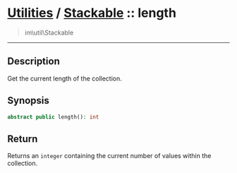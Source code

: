 # [Utilities](util.md) / [Stackable](util-Stackable.md) :: length
 > im\util\Stackable
____

## Description
Get the current length of the collection.

## Synopsis
```php
abstract public length(): int
```

## Return
Returns an `integer` containing the current number of
values within the collection.
